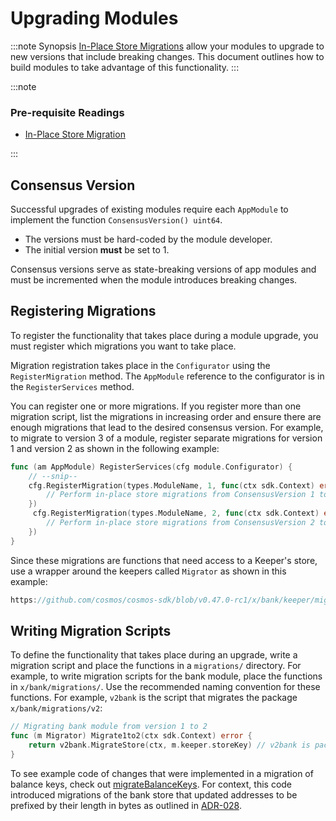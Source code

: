 

# Upgrading Modules

:::note Synopsis
[In-Place Store Migrations](../../develop/advanced-concepts/16-upgrade.md) allow your modules to upgrade to new versions that include breaking changes. This document outlines how to build modules to take advantage of this functionality.
:::

:::note

### Pre-requisite Readings

* [In-Place Store Migration](../../develop/advanced-concepts/16-upgrade.md)

:::

## Consensus Version

Successful upgrades of existing modules require each `AppModule` to implement the function `ConsensusVersion() uint64`.

* The versions must be hard-coded by the module developer.
* The initial version **must** be set to 1.

Consensus versions serve as state-breaking versions of app modules and must be incremented when the module introduces breaking changes.

## Registering Migrations

To register the functionality that takes place during a module upgrade, you must register which migrations you want to take place.

Migration registration takes place in the `Configurator` using the `RegisterMigration` method. The `AppModule` reference to the configurator is in the `RegisterServices` method.

You can register one or more migrations. If you register more than one migration script, list the migrations in increasing order and ensure there are enough migrations that lead to the desired consensus version. For example, to migrate to version 3 of a module, register separate migrations for version 1 and version 2 as shown in the following example:

```go
func (am AppModule) RegisterServices(cfg module.Configurator) {
    // --snip--
    cfg.RegisterMigration(types.ModuleName, 1, func(ctx sdk.Context) error {
        // Perform in-place store migrations from ConsensusVersion 1 to 2.
    })
     cfg.RegisterMigration(types.ModuleName, 2, func(ctx sdk.Context) error {
        // Perform in-place store migrations from ConsensusVersion 2 to 3.
    })
}
```

Since these migrations are functions that need access to a Keeper's store, use a wrapper around the keepers called `Migrator` as shown in this example:

```go reference
https://github.com/cosmos/cosmos-sdk/blob/v0.47.0-rc1/x/bank/keeper/migrations.go#L11-L35
```

## Writing Migration Scripts

To define the functionality that takes place during an upgrade, write a migration script and place the functions in a `migrations/` directory. For example, to write migration scripts for the bank module, place the functions in `x/bank/migrations/`. Use the recommended naming convention for these functions. For example, `v2bank` is the script that migrates the package `x/bank/migrations/v2`:

```go
// Migrating bank module from version 1 to 2
func (m Migrator) Migrate1to2(ctx sdk.Context) error {
	return v2bank.MigrateStore(ctx, m.keeper.storeKey) // v2bank is package `x/bank/migrations/v2`.
}
```

To see example code of changes that were implemented in a migration of balance keys, check out [migrateBalanceKeys](https://github.com/cosmos/cosmos-sdk/blob/v0.47.0-rc1/x/bank/migrations/v2/store.go#L52-L73). For context, this code introduced migrations of the bank store that updated addresses to be prefixed by their length in bytes as outlined in [ADR-028](../architecture/adr-028-public-key-addresses.md).
